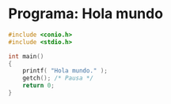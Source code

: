 # Programa: Hola mundo

```C
#include <conio.h>
#include <stdio.h>

int main()
{
    printf( "Hola mundo." );
    getch(); /* Pausa */
    return 0;
}
```
